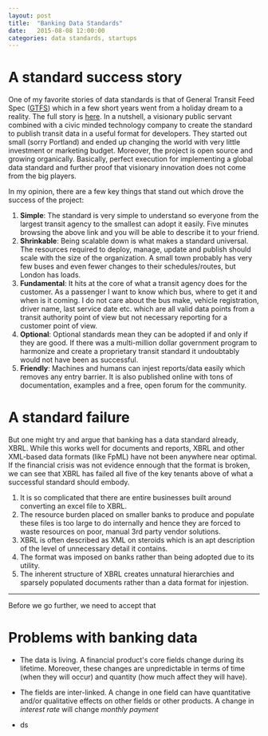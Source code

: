 ```yaml
---
layout: post
title:  "Banking Data Standards"
date:   2015-08-08 12:00:00
categories: data standards, startups
---
```


# A standard success story
One of my favorite stories of data standards is that of General Transit Feed Spec ([GTFS][1]) which in a few short years went from a holiday dream to a reality. The full story is [here][2]. In a nutshell, a visionary public servant combined with a civic minded technology company to create the standard to publish transit data in a useful format for developers. They started out small (sorry Portland) and ended up changing the world with very little investment or marketing budget. Moreover, the project is open source and growing organically. Basically, perfect execution for implementing a global data standard and further proof that visionary innovation does not come from the big players.

In my opinion, there are a few key things that stand out which drove the success of the project:

1. **Simple**: The standard is very simple to understand so everyone from the largest transit agency to the smallest can adopt it easily. Five minutes browsing the above link and you will be able to describe it to your friend.
2. **Shrinkable**: Being scalable down is what makes a standard universal. The resources required to deploy, manage, update and publish should scale with the size of the organization. A small town probably has very few buses and even fewer changes to their schedules/routes, but London has loads.
3. **Fundamental**: It hits at the core of what a transit agency does for the customer. As a passenger I want to know which bus, where to get it and when is it coming. I do not care about the bus make, vehicle registration, driver name, last service date etc. which are all valid data points from a transit authority point of view but not necessary reporting for a customer point of view.
4. **Optional**: Optional standards mean they can be adopted if and only if they are good. If there was a multi-million dollar government program to harmonize and create a proprietary transit standard it undoubtably would not have been as successful.
5. **Friendly**: Machines and humans can injest reports/data easily which removes any entry barrier. It is also published online with tons of documentation, examples and a free, open forum for the community. 

# A standard failure

But one might try and argue that banking has a data standard already, XBRL. While this works well for documents and reports, XBRL and other XML-based data formats (like FpML) have not been anywhere near optimal. If the financial crisis was not evidence ennough that the format is broken, we can see that XBRL has failed all five of the key tenants above of what a successful standard should embody. 

1. It is so complicated that there are entire businesses built around converting an excel file to XBRL. 
2. The resource burden placed on smaller banks to produce and populate these files is too large to do internally and hence they are forced to waste resources on poor, manual 3rd party vendor solutions. 
3. XBRL is often described as XML on steroids which is an apt description of the level of unnecessary detail it contains.
4. The format was imposed on banks rather than being adopted due to its utility.
5. The inherent structure of XBRL creates unnatural hierarchies and sparsely populated documents rather than a data format for injestion.

---

Before we go further, we need to accept that 

# Problems with banking data
- The data is living. A financial product's core fields change during its lifetime. Moreover, these changes are unpredictable in terms of time (when they will occur) and quantity (how much affect they will have).

- The fields are inter-linked. A change in one field can have quantitative and/or qualitative effects on other fields or other products. A change in *interest rate* will change *monthly payment*

- ds




[1]:	http://...
[2]: 	http://beyondtransparency.org/chapters/part-2/pioneering-open-data-standards-the-gtfs-story/